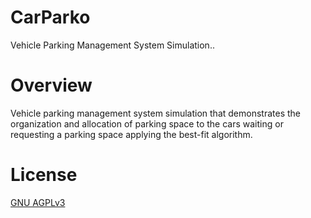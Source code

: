 # CarParko
Vehicle Parking Management System Simulation..

# Overview
Vehicle parking management system simulation that demonstrates the organization and allocation of parking space to the cars waiting or requesting a parking space applying the best-fit algorithm.


# License
[GNU AGPLv3](LICENSE)

